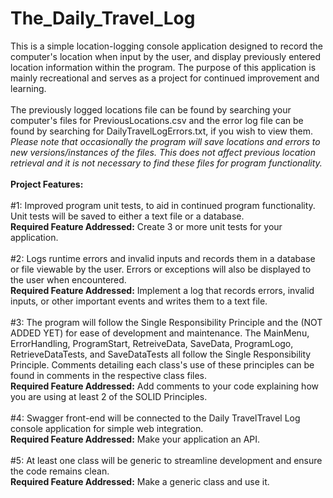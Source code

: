# The_Daily_Travel_Log
This is a simple location-logging console application designed to record the computer's location when input by the user, and display previously entered location information within the program. The purpose of this application is mainly recreational and serves as a project for continued improvement and learning. 
<br />
<br />
The previously logged locations file can be found by searching your computer's files for PreviousLocations.csv and the error log file can be found by searching for DailyTravelLogErrors.txt, if you wish to view them. *Please note that occasionally the program will save locations and errors to new versions/instances of the files. This does not affect previous location retrieval and it is not necessary to find these files for program functionality.*
<br />
<br />
**Project Features:**
<br />
<br />
#1:
Improved program unit tests, to aid in continued program functionality. Unit tests will be saved to either a text file or a database.
<br />
**Required Feature Addressed:** Create 3 or more unit tests for your application.
<br />
<br />
#2:
Logs runtime errors and invalid inputs and records them in a database or file viewable by the user. Errors or exceptions will also be displayed to the user when encountered.
<br />
**Required Feature Addressed:** Implement a log that records errors, invalid inputs, or other important events and writes them to a text file.
<br />
<br />
#3:
The program will follow the Single Responsibility Principle and the (NOT ADDED YET) for ease of development and maintenance. The MainMenu, ErrorHandling, ProgramStart, RetreiveData, SaveData, ProgramLogo, RetrieveDataTests, and SaveDataTests all follow the Single Responsibility Principle. Comments detailing each class's use of these principles can be found in comments in the respective class files. 
<br />
**Required Feature Addressed:** Add comments to your code explaining how you are using at least 2 of the SOLID Principles.
<br />
<br />
#4:
Swagger front-end will be connected to the Daily TravelTravel Log console application for simple web integration.
<br />
**Required Feature Addressed:** Make your application an API.
<br />
<br />
#5: 
At least one class will be generic to streamline development and ensure the code remains clean.
<br />
**Required Feature Addressed:** Make a generic class and use it.

